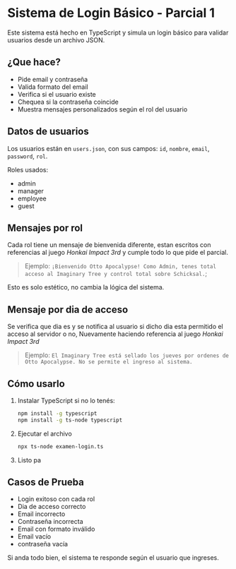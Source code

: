 # Sistema de Login Básico - Parcial 1

Este sistema está hecho en TypeScript y simula un login básico para validar usuarios desde un archivo JSON.


## ¿Que hace?

- Pide email y contraseña
- Valida formato del email
- Verifica si el usuario existe
- Chequea si la contraseña coincide
- Muestra mensajes personalizados según el rol del usuario


## Datos de usuarios

Los usuarios están en `users.json`, con sus campos: `id`, `nombre`, `email`, `password`, `rol`.

Roles usados:
- admin
- manager
- employee
- guest


## Mensajes por rol

Cada rol tiene un mensaje de bienvenida diferente, estan escritos con referencias al juego *Honkai Impact 3rd* y cumple todo lo que pide el parcial.

> Ejemplo:
> `¡Bienvenido Otto Apocalypse! Como Admin, tenes total acceso al Imaginary Tree y control total sobre Schicksal.`;

Esto es solo estético, no cambia la lógica del sistema.

## Mensaje por dia de acceso

Se verifica que dia es y se notifica al usuario si dicho dia esta permitido el acceso al servidor o no, Nuevamente haciendo referencia al juego *Honkai Impact 3rd* 

> Ejemplo: 
> `El Imaginary Tree está sellado los jueves por ordenes de Otto Apocalypse. No se permite el ingreso al sistema.`

## Cómo usarlo

1. Instalar TypeScript si no lo tenés:
   ```bash
   npm install -g typescript
   npm install -g ts-node typescript
2. Ejecutar el archivo
   ```bash
   npx ts-node examen-login.ts
3. Listo pa


## Casos de Prueba

- Login exitoso con cada rol
- Dia de acceso correcto
- Email incorrecto
- Contraseña incorrecta
- Email con formato inválido
- Email vacío
- contraseña vacía

Si anda todo bien, el sistema te responde según el usuario que ingreses.
